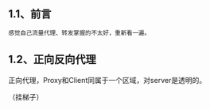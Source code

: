 ## 1.1、前言

```java
感觉自己流量代理、转发掌握的不太好，重新看一遍。
```

## 1.2、正向反向代理

正向代理，Proxy和Client同属于一个区域，对server是透明的。

（挂梯子）
